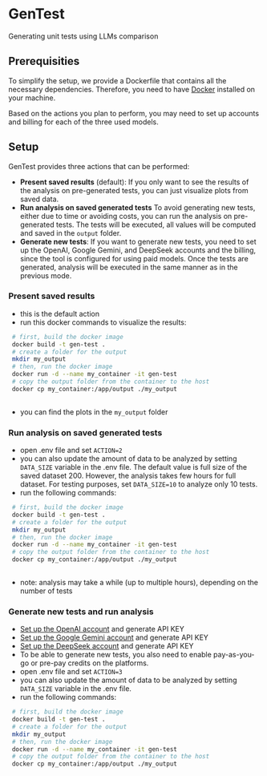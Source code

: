 # GenTest
Generating unit tests using LLMs comparison 

## Prerequisities
To simplify the setup, we provide a Dockerfile that contains all the necessary dependencies.
Therefore, you need to have [Docker](https://docs.docker.com/get-started/introduction/get-docker-desktop/) installed on your machine. 

Based on the actions you plan to perform, you may need to set up accounts and billing for each of the three used models. 

## Setup
GenTest provides three actions that can be performed:
- **Present saved results** (default): If you only want to see the results of the analysis on pre-generated tests, you can just visualize plots from saved data.
- **Run analysis on saved generated tests** To avoid generating new tests, either due to time or avoiding costs, you can run the analysis on pre-generated tests. The tests will be executed, all values will be computed and saved in the `output` folder. 
- **Generate new tests**: If you want to generate new tests, you need to set up the OpenAI, Google Gemini, and DeepSeek accounts and the billing, since the tool is configured for using paid models. Once the tests are generated, analysis will be executed in the same manner as in the previous mode.

### Present saved results
- this is the default action
-  run this docker commands to visualize the results:
```bash
 # first, build the docker image
 docker build -t gen-test .
 # create a folder for the output
 mkdir my_output
 # then, run the docker image 
 docker run -d --name my_container -it gen-test
 # copy the output folder from the container to the host
 docker cp my_container:/app/output ./my_output
 
```
- you can find the plots in the `my_output` folder

### Run analysis on saved generated tests
- open .env file and set `ACTION=2`
- you can also update the amount of data to be analyzed by setting `DATA_SIZE` variable in the .env file. The default value is full size of the saved dataset 200. However, the analysis takes few hours for full dataset. For testing purposes, set `DATA_SIZE=10` to analyze only 10 tests.
- run the following commands:
```bash
 # first, build the docker image
 docker build -t gen-test .
 # create a folder for the output
 mkdir my_output
 # then, run the docker image 
 docker run -d --name my_container -it gen-test
 # copy the output folder from the container to the host
 docker cp my_container:/app/output ./my_output
 
```
- note: analysis may take a while (up to multiple hours), depending on the number of tests

### Generate new tests and run analysis 
- [Set up the OpenAI account](https://auth.openai.com/authorize?audience=https%3A%2F%2Fapi.openai.com%2Fv1&auth0Client=eyJuYW1lIjoiYXV0aDAtc3BhLWpzIiwidmVyc2lvbiI6IjEuMjEuMCJ9&client_id=DRivsnm2Mu42T3KOpqdtwB3NYviHYzwD&device_id=9cfcaec4-f2c6-4921-af7a-7770e5d9b10f&issuer=https%3A%2F%2Fauth.openai.com&nonce=b0hGSUg3SGlhdjd0OTNQMDVyTDA3LWQ2cS5WaFBMYlNzfnlGUjA3aDVtXw%3D%3D&redirect_uri=https%3A%2F%2Fplatform.openai.com%2Fauth%2Fcallback&response_mode=query&response_type=code&scope=openid+profile+email+offline_access&state=Y1VXamEzVU9pR0JiLTlpM0YwUUtMT1o5YUdEOVlnY3FEMjc1WlRrVkxZfg%3D%3D&flow=treatment&screen_hint=signup) and generate API KEY
- [Set up the Google Gemini account](https://aistudio.google.com/apikey?_gl=1*hra5cc*_ga*MzYyMzU1NDIuMTcyNTE5MDA5Mw..*_ga_P1DBVKWT6V*MTczNDIxNDcyMy45LjEuMTczNDIxNDczNS4wLjAuNTczMDg3Mzgw) and generate API KEY
- [Set up the DeepSeek account](https://platform.deepseek.com/api_keys) and generate API KEY
- To be able to generate new tests, you also need to enable pay-as-you-go or pre-pay credits on the platforms. 
- open .env file and set `ACTION=3`
- you can also update the amount of data to be analyzed by setting `DATA_SIZE` variable in the .env file.
- run the following commands:
```bash
 # first, build the docker image
 docker build -t gen-test .
 # create a folder for the output
 mkdir my_output
 # then, run the docker image 
 docker run -d --name my_container -it gen-test
 # copy the output folder from the container to the host
 docker cp my_container:/app/output ./my_output
 
```


